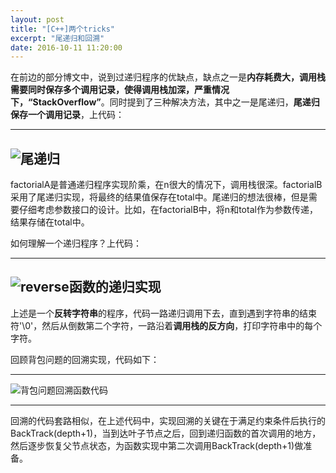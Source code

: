 ```yaml
---
layout: post
title: "[C++]两个tricks"
excerpt: "尾递归和回溯"
date: 2016-10-11 11:20:00
---
```


在前边的部分博文中，说到过递归程序的优缺点，缺点之一是**内存耗费大，调用栈需要同时保存多个调用记录，使得调用栈加深，严重情况下，“StackOverflow”**。同时提到了三种解决方法，其中之一是尾递归，**尾递归保存一个调用记录**，上代码：

---
![尾递归](http://ww4.sinaimg.cn/mw690/aba7d18bgw1f8o5txw19jj20la0il0vi.jpg)
---

factorialA是普通递归程序实现阶乘，在n很大的情况下，调用栈很深。factorialB采用了尾递归实现，将最终的结果值保存在total中。尾递归的想法很棒，但是需要仔细考虑参数接口的设计。比如，在factorialB中，将n和total作为参数传递，结果存储在total中。

如何理解一个递归程序？上代码：

---
![reverse函数的递归实现](http://ww4.sinaimg.cn/mw690/aba7d18bgw1f8o5twkeo1j20l80bg3zp.jpg)
---

上述是一个**反转字符串**的程序，代码一路递归调用下去，直到遇到字符串的结束符'\0'，然后从倒数第二个字符，一路沿着**调用栈的反方向**，打印字符串中的每个字符。

回顾背包问题的回溯实现，代码如下：

---

![背包问题回溯函数代码](http://ww4.sinaimg.cn/mw690/aba7d18bgw1f8o5tyn8juj20ld0deq4w.jpg)

---

回溯的代码套路相似，在上述代码中，实现回溯的关键在于满足约束条件后执行的BackTrack(depth+1)，当到达叶子节点之后，回到递归函数的首次调用的地方，然后逐步恢复父节点状态，为函数实现中第二次调用BackTrack(depth+1)做准备。
